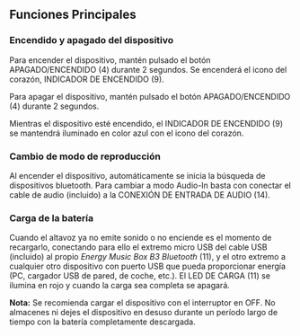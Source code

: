## Funciones Principales

### Encendido y apagado del dispositivo

Para encender el dispositivo, mantén pulsado el botón APAGADO/ENCENDIDO (4) durante 2 segundos. Se encenderá el icono del corazón, INDICADOR DE ENCENDIDO (9).

Para apagar el dispositivo, mantén pulsado el botón APAGADO/ENCENDIDO (4) durante 2 segundos.

Mientras el dispositivo esté encendido, el INDICADOR DE ENCENDIDO (9) se mantendrá iluminado en color azul con el icono del corazón.

### Cambio de modo de reproducción

Al encender el dispositivo, automáticamente se inicia la búsqueda de dispositivos bluetooth. Para cambiar a modo Audio-In basta con conectar el cable de audio (incluido) a la CONEXIÓN DE ENTRADA DE AUDIO (14).

### Carga de la batería

Cuando el altavoz ya no emite sonido o no enciende es el momento de recargarlo, conectando para ello el extremo micro USB del cable USB (incluido) al propio *Energy Music Box B3 Bluetooth* (11), y el otro extremo a cualquier otro dispositivo con puerto USB que pueda proporcionar energía (PC, cargador USB de pared, de coche, etc.). El LED DE CARGA (11) se ilumina en rojo y cuando la carga sea completa se apagará.

**Nota:** Se recomienda cargar el dispositivo con el interruptor en OFF. No almacenes ni dejes el dispositivo en desuso durante un período largo de tiempo con la batería completamente descargada.
